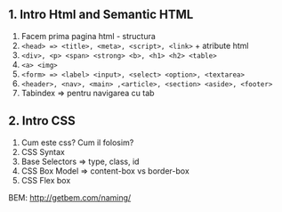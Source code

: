 ## 1. Intro Html and Semantic HTML
1. Facem prima pagina html - structura
2. `<head> => <title>, <meta>, <script>, <link>` + atribute html
3. `<div>, <p> <span> <strong> <b>, <h1> <h2> <table>`
4. `<a> <img>`
5. `<form> => <label> <input>, <select> <option>, <textarea>`
6. `<header>, <nav>, <main> ,<article>, <section> <aside>, <footer>`
7. Tabindex => pentru navigarea cu tab

## 2. Intro CSS
1. Cum este css? Cum il folosim?
2. CSS Syntax 
3. Base Selectors => type, class, id
3. CSS Box Model => content-box vs border-box
4. CSS Flex box

BEM: http://getbem.com/naming/